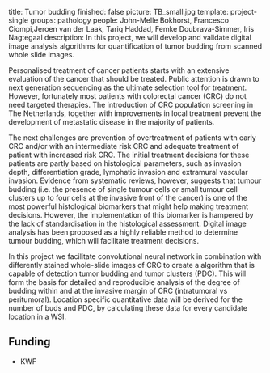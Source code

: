 title: Tumor budding
finished: false
picture: TB_small.jpg
template: project-single
groups: pathology
people: John-Melle Bokhorst, Francesco Ciompi,Jeroen van der Laak, Tariq Haddad, Femke Doubrava-Simmer, Iris Nagtegaal
description: In this project, we will develop and validate digital image analysis algorithms for quantification of tumor budding from scanned whole slide images. 

Personalised treatment of cancer patients starts with an extensive evaluation of the cancer that should be treated. Public attention is drawn to next generation sequencing as the ultimate selection tool for treatment. However, fortunately most patients with colorectal cancer (CRC) do not need targeted therapies. The introduction of CRC population screening in The Netherlands, together with improvements in local treatment prevent the development of metastatic disease in the majority of patients. 

The next challenges are prevention of overtreatment of patients with early CRC and/or with an intermediate risk CRC and adequate treatment of patient with increased risk CRC. The initial treatment decisions for these patients are partly based on histological parameters, such as invasion depth, differentiation grade, lymphatic invasion and extramural vascular invasion. Evidence from systematic reviews, however, suggests that tumour budding (i.e. the presence of single tumour cells or small tumour cell clusters up to four cells at the invasive front of the cancer) is one of the most powerful histological biomarkers that might help making treatment decisions. However, the implementation of this biomarker is hampered by the lack of standardisation in the histological assessment. Digital image analysis has been proposed as a highly reliable method to determine tumour budding, which will facilitate treatment decisions.  

In this project we facilitate convolutional neural network in combination with differently stained whole-slide images of CRC to create a algorithm that is capable of detection tumor budding and tumor clusters (PDC). This will form the basis for detailed and reproducible analysis of the degree of budding within and at the invasive margin of CRC (intratumoral vs peritumoral). Location specific quantitative data will be derived for the number of buds and PDC, by calculating these data for every candidate location in a WSI.

## Funding
- KWF
